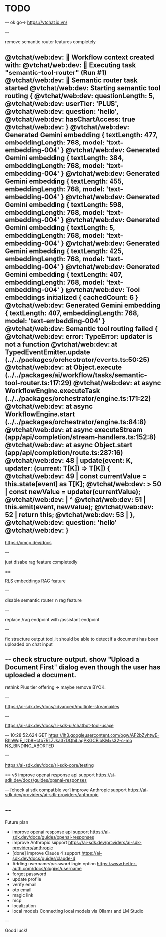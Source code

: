 # TODO

--
ok go-> https://vtchat.io.vn/

--

remove semantic router features completely

@vtchat/web:dev: 🌟 Workflow context created with:
@vtchat/web:dev: 🚀 Executing task "semantic-tool-router" (Run #1)
@vtchat/web:dev: 🧠 Semantic router task started
@vtchat/web:dev: Starting semantic tool routing {
@vtchat/web:dev: questionLength: 5,
@vtchat/web:dev: userTier: 'PLUS',
@vtchat/web:dev: question: 'hello',
@vtchat/web:dev: hasChartAccess: true
@vtchat/web:dev: }
@vtchat/web:dev: Generated Gemini embedding { textLength: 477, embeddingLength: 768, model: 'text-embedding-004' }
@vtchat/web:dev: Generated Gemini embedding { textLength: 384, embeddingLength: 768, model: 'text-embedding-004' }
@vtchat/web:dev: Generated Gemini embedding { textLength: 455, embeddingLength: 768, model: 'text-embedding-004' }
@vtchat/web:dev: Generated Gemini embedding { textLength: 598, embeddingLength: 768, model: 'text-embedding-004' }
@vtchat/web:dev: Generated Gemini embedding { textLength: 5, embeddingLength: 768, model: 'text-embedding-004' }
@vtchat/web:dev: Generated Gemini embedding { textLength: 425, embeddingLength: 768, model: 'text-embedding-004' }
@vtchat/web:dev: Generated Gemini embedding { textLength: 407, embeddingLength: 768, model: 'text-embedding-004' }
@vtchat/web:dev: Tool embeddings initialized { cachedCount: 6 }
@vtchat/web:dev: Generated Gemini embedding { textLength: 407, embeddingLength: 768, model: 'text-embedding-004' }
@vtchat/web:dev: Semantic tool routing failed {
@vtchat/web:dev: error: TypeError: updater is not a function
@vtchat/web:dev: at TypedEventEmitter.update (../../packages/orchestrator/events.ts:50:25)
@vtchat/web:dev: at Object.execute (../../packages/ai/workflow/tasks/semantic-tool-router.ts:117:29)
@vtchat/web:dev: at async WorkflowEngine.executeTask (../../packages/orchestrator/engine.ts:171:22)
@vtchat/web:dev: at async WorkflowEngine.start (../../packages/orchestrator/engine.ts:84:8)
@vtchat/web:dev: at async executeStream (app/api/completion/stream-handlers.ts:152:8)
@vtchat/web:dev: at async Object.start (app/api/completion/route.ts:287:16)
@vtchat/web:dev: 48 | update<K extends keyof T>(event: K, updater: (current: T[K]) => T[K]) {
@vtchat/web:dev: 49 | const currentValue = this.state[event] as T[K];
@vtchat/web:dev: > 50 | const newValue = updater(currentValue);
@vtchat/web:dev: | ^
@vtchat/web:dev: 51 | this.emit(event, newValue);
@vtchat/web:dev: 52 | return this;
@vtchat/web:dev: 53 | },
@vtchat/web:dev: question: 'hello'
@vtchat/web:dev: }
--

https://xmcp.dev/docs

--

just disabe rag feature completedly

==

RLS embeddings RAG feature

--

disable semantic router in rag feature

--

replace /rag endpoint with /assistant endpoint

--

fix structure output tool, it should be able to detect if a document has been uploaded on chat input

--
check structure output. show "Upload a Document First" dialog even though the user has uploaded a document.
--

rethink Plus tier offering -> maybe remove BYOK.

--

https://ai-sdk.dev/docs/advanced/multiple-streamables

--

https://ai-sdk.dev/docs/ai-sdk-ui/chatbot-tool-usage

--
10:28:52.624 GET
https://lh3.googleusercontent.com/ogw/AF2bZyhtwE-BhhWqE_Izb8Hctb7RLZJka37DQbjLaqPKGCBioKM=s32-c-mo
NS_BINDING_ABORTED

--

https://ai-sdk.dev/docs/ai-sdk-core/testing

==
v5 improve openai response api support
https://ai-sdk.dev/docs/guides/openai-responses

--
[check ai sdk compatible ver] improve Anthropic support
https://ai-sdk.dev/providers/ai-sdk-providers/anthropic

## --

Future plan

- improve openai response api support https://ai-sdk.dev/docs/guides/openai-responses
- improve Anthropic support https://ai-sdk.dev/providers/ai-sdk-providers/anthropic
- [done] improve Claude 4 support https://ai-sdk.dev/docs/guides/claude-4
- Adding username/password login option https://www.better-auth.com/docs/plugins/username
- forgot password
- update profile
- verify email
- otp email
- magic link
- mcp
- localization
- local models Connecting local models via Ollama and LM Studio

--

Good luck!
